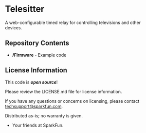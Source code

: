 # Telesitter
A web-configurable timed relay for controlling televisions and other devices.


Repository Contents
-------------------

* **/Firmware** - Example code 




License Information
-------------------

This code is _**open source**_! 

Please review the LICENSE.md file for license information. 

If you have any questions or concerns on licensing, please contact techsupport@sparkfun.com.

Distributed as-is; no warranty is given.

- Your friends at SparkFun.
